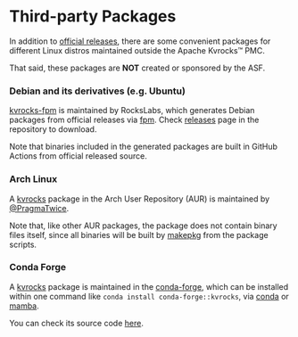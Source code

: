 # Third-party Packages

In addition to [official releases](https://kvrocks.apache.org/download/), 
there are some convenient packages for different Linux distros maintained outside the Apache Kvrocks™ PMC.

That said, these packages are **NOT** created or sponsored by the ASF.

### Debian and its derivatives (e.g. Ubuntu)

[kvrocks-fpm](https://github.com/RocksLabs/kvrocks-fpm) is maintained by RocksLabs, 
which generates Debian packages from official releases via [fpm](https://github.com/jordansissel/fpm).
Check [releases](https://github.com/RocksLabs/kvrocks-fpm/releases) page in the repository to download.

Note that binaries included in the generated packages are built in GitHub Actions from official released source.

### Arch Linux

A [kvrocks](https://aur.archlinux.org/packages/kvrocks) package in the Arch User Repository (AUR)
is maintained by [@PragmaTwice](https://github.com/pragmatwice).

Note that, like other AUR packages, the package does not contain binary files itself,
since all binaries will be built by [makepkg](https://wiki.archlinux.org/title/makepkg) from the package scripts.

### Conda Forge

A [kvrocks](https://anaconda.org/conda-forge/kvrocks) package is maintained in the [conda-forge](https://conda-forge.org/), which can be installed within one command like `conda install conda-forge::kvrocks`, via [conda](https://github.com/conda/conda) or [mamba](https://github.com/mamba-org/mamba).

You can check its source code [here](https://github.com/conda-forge/kvrocks-feedstock).

